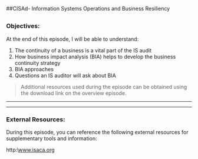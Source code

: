 ##CISAd- Information Systems Operations and Business Resiliency
##
### Objectives:

At the end of this episode, I will be able to understand:

1. The continuity of a business is a vital part of the IS audit
2. How business impact analysis (BIA) helps to develop the business continuity strategy
3. BIA approaches
4. Questions an IS auditor will ask about BIA	

	

>Additional resources used during the episode can be obtained using the download link on the overview episode.

-----------------------------------------------------------






-----------------------------------------------------------
### External Resources:

During this episode, you can reference the following external resources for supplementary tools and information:

http:\www.isaca.org

